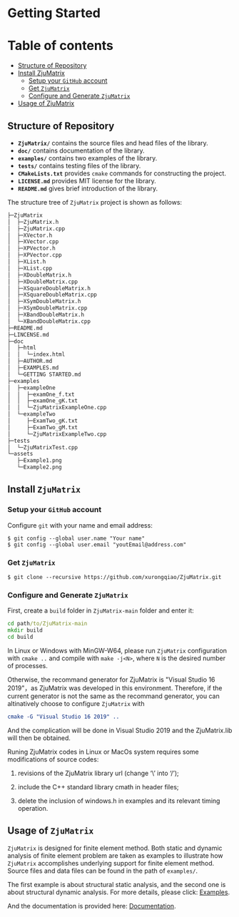 # Getting Started



# Table of contents

- [Structure of Repository](#structure-of-repository)
- [Install ZjuMatrix](#install-zjumatrix)
  - [Setup your `GitHub` account](#setup-your-github-account)
  - [Get `ZjuMatrix`](#get-zjumatrix)
  - [Configure and Generate `ZjuMatrix`](#configure-and-generate-zjumatrix)
- [Usage of ZjuMatrix](#usage-of-zjumatrix)



## Structure of Repository

- **`ZjuMatrix/`** contains the source files and head files of the library. 
- **`doc/`** contains documentation of the library.
- **`examples/`** contains two examples of the library.
- **`tests/`** contains testing files of  the library.
- **`CMakeLists.txt`** provides `cmake` commands for constructing the project.
- **`LICENSE.md`** provides MIT license for the library.
- **`README.md`** gives brief introduction of the library. 

The structure tree of `ZjuMatrix` project is shown as follows: 

```cmd
├─ZjuMatrix
│  ├─ZjuMatrix.h
│  ├─ZjuMatrix.cpp
│  ├─XVector.h
│  ├─XVector.cpp
│  ├─XPVector.h
│  ├─XPVector.cpp
│  ├─XList.h
│  ├─XList.cpp
│  ├─XDoubleMatrix.h
│  ├─XDoubleMatrix.cpp
│  ├─XSquareDoubleMatrix.h
│  ├─XSquareDoubleMatrix.cpp
│  ├─XSymDoubleMatrix.h
│  ├─XSymDoubleMatrix.cpp
│  ├─XBandDoubleMatrix.h
│  └─XBandDoubleMatrix.cpp
├─README.md
├─LINCENSE.md
├─doc
│  ├─html
│  │  └─index.html
│  ├─AUTHOR.md
│  ├─EXAMPLES.md
│  └─GETTING STARTED.md
├─examples
│  ├─exampleOne
│  │  ├─examOne_f.txt
│  │  ├─examOne_gK.txt
│  │  └─ZjuMatrixExampleOne.cpp
│  └─exampleTwo
│     ├─ExamTwo_gK.txt
│     ├─ExamTwo_gM.txt
│     └─ZjuMatrixExampleTwo.cpp
├─tests
│  └─ZjuMatrixTest.cpp
└─assets
   ├─Example1.png
   └─Example2.png
```



## Install `ZjuMatrix`

### Setup your `GitHub` account

Configure `git` with your name and email address: 

```git
$ git config --global user.name "Your name"
$ git config --global user.email "youtEmail@address.com"
```

### Get `ZjuMatrix`

```git
$ git clone --recursive https://github.com/xurongqiao/ZjuMatrix.git
```

### Configure and Generate `ZjuMatrix`

First, create a `build` folder in `ZjuMatrix-main` folder and enter it: 

```cmd
cd path/to/ZjuMatrix-main
mkdir build
cd build
```

In Linux or Windows with MinGW-W64, please run `ZjuMatrix` configuration with `cmake ..` and compile with `make -j<N>`, where `N` is the desired number of processes. 

Otherwise, the recommand generator for ZjuMatrix is "Visual Studio 16 2019"，as ZjuMatrix was developed in this environment. Therefore, if the current generator is not the same as the recommand generator, you can altinatively choose to configure `ZjuMatrix` with

```cmake
cmake -G "Visual Studio 16 2019" ..
```

And the complication will be done in Visual Studio 2019 and the ZjuMatrix.lib will then be obtained.

 

Runing ZjuMatrix codes in Linux or MacOs system requires some modifications of source codes:

1. revisions of the ZjuMatrix library url (change ‘\’ into ‘/’); 

2. include the C++ standard library cmath in header files; 

3. delete the inclusion of windows.h in examples and its relevant timing operation. 



## Usage of `ZjuMatrix`

`ZjuMatrix` is designed for finite element method. Both static and dynamic analysis of finite element problem are taken as examples to illustrate how `ZjuMatrix` accomplishes underlying support for finite element method. Source files and data files can be found in the path of `examples/`. 

The first example is about structural static analysis, and the second one is about structural dynamic analysis. For more details, please click: [Examples](EXAMPLES.md). 

And the documentation is provided here: [Documentation](html/index.html).

